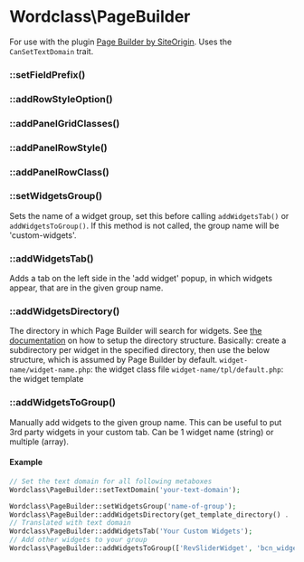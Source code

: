 # Wordclass\PageBuilder
For use with the plugin [Page Builder by SiteOrigin](https://wordpress.org/plugins/siteorigin-panels/).
Uses the `CanSetTextDomain` trait.

### ::setFieldPrefix()
### ::addRowStyleOption()
### ::addPanelGridClasses()
### ::addPanelRowStyle()
### ::addPanelRowClass()

### ::setWidgetsGroup()
Sets the name of a widget group, set this before calling `addWidgetsTab()` or `addWidgetsToGroup()`. If this method is not called, the group name will be 'custom-widgets'.

### ::addWidgetsTab()
Adds a tab on the left side in the 'add widget' popup, in which widgets appear, that are in the given group name.

### ::addWidgetsDirectory()
The directory in which Page Builder will search for widgets. See [the documentation](https://siteorigin.com/docs/widgets-bundle/getting-started/creating-a-widget/) on how to setup the directory structure. Basically: create a subdirectory per widget in the specified directory, then use the below structure, which is assumed by Page Builder by default.
`widget-name/widget-name.php`: the widget class file
`widget-name/tpl/default.php`: the widget template

### ::addWidgetsToGroup()
Manually add widgets to the given group name. This can be useful to put 3rd party widgets in your custom tab. Can be 1 widget name (string) or multiple (array).

#### Example
```php
// Set the text domain for all following metaboxes
Wordclass\PageBuilder::setTextDomain('your-text-domain');

Wordclass\PageBuilder::setWidgetsGroup('name-of-group');
Wordclass\PageBuilder::addWidgetsDirectory(get_template_directory() . '/widgets');
// Translated with text domain
Wordclass\PageBuilder::addWidgetsTab('Your Custom Widgets');
// Add other widgets to your group
Wordclass\PageBuilder::addWidgetsToGroup(['RevSliderWidget', 'bcn_widget']);
```
